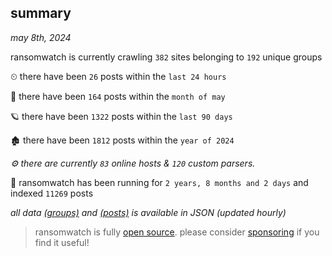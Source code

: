
## summary
_may 8th, 2024_

ransomwatch is currently crawling `382` sites belonging to `192` unique groups

⏲ there have been `26` posts within the `last 24 hours`

🦈 there have been `164` posts within the `month of may`

🪐 there have been `1322` posts within the `last 90 days`

🏚 there have been `1812` posts within the `year of 2024`

_⚙️ there are currently `83` online hosts & `120` custom parsers._

🦕 ransomwatch has been running for `2 years, 8 months and 2 days` and indexed `11269` posts

_all data  [(groups)](http://ransomwhat.telemetry.ltd/groups) and [(posts)](http://ransomwhat.telemetry.ltd/posts) is available in JSON (updated hourly)_

> ransomwatch is fully [open source](https://github.com/joshhighet/ransomwatch#ransomwatch--). please consider [sponsoring](https://github.com/sponsors/joshhighet) if you find it useful!

